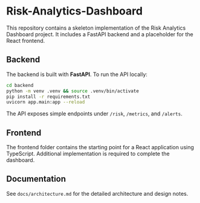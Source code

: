 # Risk-Analytics-Dashboard

This repository contains a skeleton implementation of the Risk Analytics Dashboard project. It includes a FastAPI backend and a placeholder for the React frontend.

## Backend

The backend is built with **FastAPI**. To run the API locally:

```bash
cd backend
python -m venv .venv && source .venv/bin/activate
pip install -r requirements.txt
uvicorn app.main:app --reload
```

The API exposes simple endpoints under `/risk`, `/metrics`, and `/alerts`.

## Frontend

The frontend folder contains the starting point for a React application using TypeScript. Additional implementation is required to complete the dashboard.

## Documentation

See `docs/architecture.md` for the detailed architecture and design notes.
